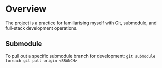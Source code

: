 # Overview
The project is a practice for familiarising myself with Git, submodule, and full-stack development operations.

## Submodule
To pull out a specific submodule branch for development:
`git submodule foreach git pull origin <BRANCH>`